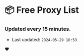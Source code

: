 # :package: Free Proxy List
### Updated every 15 minutes.

- Last updated: `2024-05-29 18:53`

:heart:
